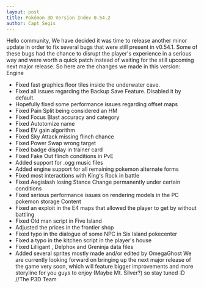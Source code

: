 ```yaml
---
layout: post
title: Pokémon 3D Version Indev 0.54.2
author: Capt_Segis
---
```

  
Hello community,    We have decided it was time to release another minor update in order to fix several bugs that were still present in v0.54.1. Some of   these bugs had the chance to disrupt the player's experience in a serious way and were worth a quick patch instead of waiting for the   still upcoming next major release.  So here are the changes we made in this version:    Engine  
- Fixed fast graphics floor tiles inside the underwater cave.
- Fixed all issues regarding the Backup Save Feature. Disabled it by default.
- Hopefully fixed some performance issues regarding offset maps
- Fixed Pain Split being considered an HM
- Fixed Focus Blast accuracy and category
- Fixed Autotomize name
- Fixed EV gain algorithm
- Fixed Sky Attack missing flinch chance
- Fixed Power Swap wrong target
- Fixed badge display in trainer card
- Fixed Fake Out flinch conditions in PvE
- Added support for .ogg music files
- Added engine support for all remaining pokemon alternate forms
- Fixed most interactions with King's Rock in battle
- Fixed Aegislash losing Stance Change permanently under certain conditions
- Fixed serious performance issues on rendering models in the PC pokemon storage    Content  
- Fixed an exploit in the E4 maps that allowed the player to get by without battling
- Fixed Old man script in Five Island
- Adjusted the prices in the frontier shop
- Fixed typo in the dialogue of some NPC in Six Island pokecenter
- Fixed a typo in the kitchen script in the player's house
- Fixed Lilligant , Delphox and Greninja data files
- Added several sprites mostly made and/or edited by OmegaGhost    We are currently looking forward on bringing up the next major release of the game very soon, which will feature bigger improvements and more storyline for you guys to enjoy (Maybe Mt. Silver?) so stay tuned :D  
//The P3D Team
